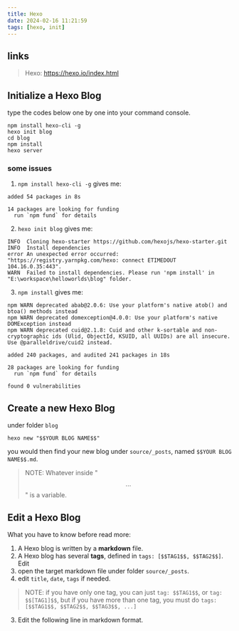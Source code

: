 ```yaml
---
title: Hexo
date: 2024-02-16 11:21:59
tags: [hexo, init]
---
```


## links
> Hexo: https://hexo.io/index.html

## Initialize a Hexo Blog
type the codes below one by one into your command console.
```
npm install hexo-cli -g
hexo init blog
cd blog
npm install
hexo server
```
### some issues
1. `npm install hexo-cli -g` gives me:
```
added 54 packages in 8s

14 packages are looking for funding
  run `npm fund` for details
```
2. `hexo init blog` gives me:
```
INFO  Cloning hexo-starter https://github.com/hexojs/hexo-starter.git
INFO  Install dependencies
error An unexpected error occurred: "https://registry.yarnpkg.com/hexo: connect ETIMEDOUT 104.16.0.35:443".
WARN  Failed to install dependencies. Please run 'npm install' in "E:\workspace\helloworlds\blog" folder.
```
3. `npm install` gives me:
```
npm WARN deprecated abab@2.0.6: Use your platform's native atob() and btoa() methods instead
npm WARN deprecated domexception@4.0.0: Use your platform's native DOMException instead
npm WARN deprecated cuid@2.1.8: Cuid and other k-sortable and non-cryptographic ids (Ulid, ObjectId, KSUID, all UUIDs) are all insecure. Use @paralleldrive/cuid2 instead.

added 240 packages, and audited 241 packages in 18s

28 packages are looking for funding
  run `npm fund` for details

found 0 vulnerabilities
```

## Create a new Hexo Blog
under folder `blog`
```
hexo new "$$YOUR BLOG NAME$$"
```
you would then find your new blog under `source/_posts`, named `$$YOUR BLOG NAME$$.md`.
> NOTE: Whatever inside "$$ ... $$" is a variable.

## Edit a Hexo Blog
What you have to know before read more:
1. A Hexo blog is written by a **markdown** file.
2. A Hexo blog has several **tags**, defined in `tags: [$$TAG1$$, $$TAG2$$]`.
Edit
1. open the target markdown file under folder `source/_posts`.
2. edit `title`, `date`, `tags` if needed.
> NOTE: if you have only one tag, you can just `tag: $$TAG1$$`, or `tag: $$[TAG1]$$`, but if you have more than one tag, you must do `tags: [$$TAG1$$, $$TAG2$$, $$TAG3$$, ...]`
3. Edit the following line in markdown format.

